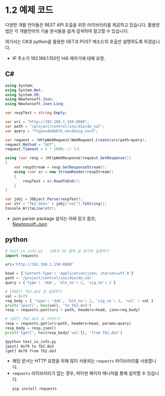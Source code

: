 # 1.2 예제 코드

다양한 개발 언어들은 REST API 호출을 위한 라이브러리를 제공하고 있습니다. 활용방법은 각 개발언어의 기술 문서들을 쉽게 검색하여 참고할 수 있습니다.

여기서는 C#과 python을 활용한 GET과 POST 메소드의 호출만 설명하도록 하겠습니다.

- IP 주소가 192.168.1.150인 Hi6 제어기에 대해 요청.

## C#
```csharp
using System;
using System.Net;
using System.IO;
using Newtonsoft.Json;
using Newtonsoft.Json.Linq;

var respText = string.Empty;

var uri = "http://192.168.1.150:8888";
var path = "/project/control/ios/dio/do_val";
var query = "?type=dob&blk_no=2&sig_no=3";

var request = (HttpWebRequest)WebRequest.Create(uri+path+query);
request.Method = "GET";
request.Timeout = 5 * 1000; // 5초

using (var resp = (HttpWebResponse)request.GetResponse())
{
	var respStream = resp.GetResponseStream();
	using (var sr = new StreamReader(respStream))
	{
		respText = sr.ReadToEnd();
	}
}

var jobj = JObject.Parse(respText);
var str = "fb2.do3=" + jobj["val"].ToString();
Console.WriteLine(str);
```
* json parser package 설치는 아래 링크 참조;  
[Newtonsoft.Json](https://www.nuget.org/packages/Newtonsoft.Json/)


## python
```python
# test_io_info.py - 사용자 IO 출력 값 얻기와 설정하기
import requests

uri='http://192.168.1.150:8888'

head = {'Content-Type': 'application/json; charset=utf-8'}
path = '/project/control/ios/dio/do_val'
query = {'type': 'dob', 'blk_no': 2, 'sig_no': 3 }

# (POST) fb2.do3 값 설정하기
val = 0x79
req_body = { 'type': 'dob', 'blk_no': 2, 'sig_no': 3, 'val' : val }
print('[post]', hex(val), 'to fb2.do3')
resp = requests.post(uri + path, headers=head, json=req_body)

# (GET) fb2.do3 값 가져오기
resp = requests.get(uri+path, headers=head, params=query)
resp_body = resp.json()
print('[get]', hex(resp_body['val']), 'from fb2.do3')
```
```bash
$python test_io_info.py
[post] 0x79 to fb2.do3
[get] 0x79 from fb2.do3
```
- 해당 문서는 HTTP 요청을 위해 많이 사용되는 `requests` 라이브러리를 사용합니다.
- `requests` 라이브러리가 없는 경우, 파이썬 패키지 매니저를 통해 설치할 수 있습니다. 
	```sh
	pip install requests
	```